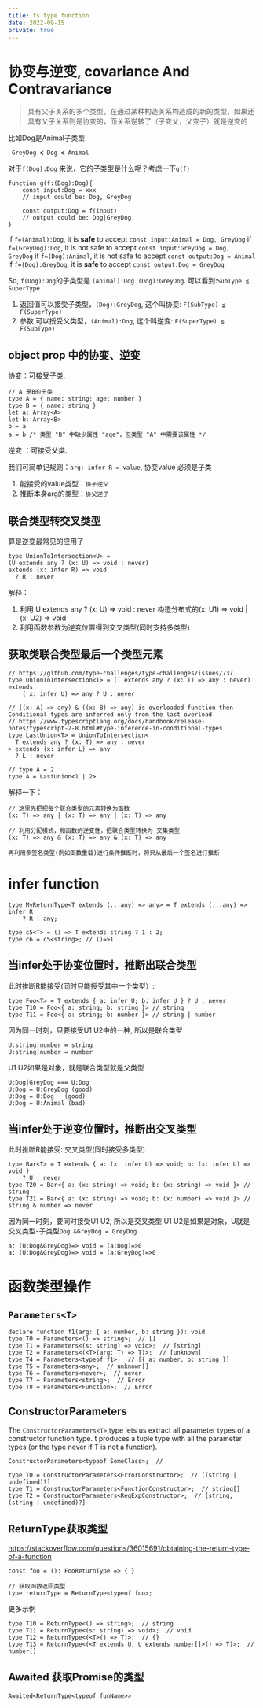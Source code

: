 ```yaml
---
title: ts type function
date: 2022-09-15
private: true
---
```

# 协变与逆变, covariance And Contravariance
> 具有父子关系的多个类型，在通过某种构造关系构造成的新的类型，如果还具有父子关系则是协变的，而关系逆转了（子变父，父变子）就是逆变的

比如Dog是Animal子类型

     GreyDog ≼ Dog ≼ Animal

对于`f(Dog):Dog` 来说，它的子类型是什么呢？考虑一下`g(f)`

    function g(f:(Dog):Dog){
        const input:Dog = xxx
        // input could be: Dog, GreyDog

        const output:Dog = f(input) 
        // output could be: Dog|GreyDog
    }

if `f=(Animal):Dog`, it is **safe** to accept `const input:Animal = Dog, GreyDog`
if `f=(GreyDog):Dog`, it is not safe to accept `const input:GreyDog = Dog, GreyDog`
if `f=(Dog):Animal`, it is not safe to accept `const output:Dog = Animal`
if `f=(Dog):GreyDog`, it is **safe** to accept `const output:Dog = GreyDog`

So, `f(Dog):Dog`的子类型是 `(Animal):Dog` ,`(Dog):GreyDog`. 可以看到:`SubType ≦ SuperType`
1. 返回值可以接受子类型，`(Dog):GreyDog`, 这个叫协变: `F(SubType) ≦ F(SuperType)`
1. 参数  可以授受父类型，`(Animal):Dog`, 这个叫逆变: `F(SuperType) ≦ F(SubType)`

## object prop 中的协变、逆变
协变：可接受子类.  

    // A 是B的子类
    type A = { name: string; age: number }
    type B = { name: string }
    let a: Array<A>
    let b: Array<B>
    b = a
    a = b /* 类型 "B" 中缺少属性 "age"，但类型 "A" 中需要该属性 */

逆变 ：可接受父类. 

我们可简单记规则：`arg: infer R = value`, 协变value 必须是子类
1. 能接受的value类型：`协子逆父`
1. 推断本身arg的类型：`协父逆子`

## 联合类型转交叉类型
算是逆变最常见的应用了

    type UnionToIntersection<U> = 
    (U extends any ? (x: U) => void : never) 
    extends (x: infer R) => void
      ? R : never

解释：
1. 利用 U extends any ? (x: U) => void : never 构造分布式的(x: U1) => void |  (x: U2) => void
2. 利用函数参数为逆变位置得到交叉类型(同时支持多类型)

## 获取类联合类型最后一个类型元素

    // https://github.com/type-challenges/type-challenges/issues/737
    type UnionToIntersection<T> = (T extends any ? (x: T) => any : never) extends 
        ( x: infer U) => any ? U : never

    // ((x: A) => any) & ((x: B) => any) is overloaded function then Conditional types are inferred only from the last overload
    // https://www.typescriptlang.org/docs/handbook/release-notes/typescript-2-8.html#type-inference-in-conditional-types
    type LastUnion<T> = UnionToIntersection<
      T extends any ? (x: T) => any : never
    > extends (x: infer L) => any
      ? L : never
    
    // type A = 2
    type A = LastUnion<1 | 2>

解释一下：

    // 这里先把把每个联合类型的元素转换为函数
    (x: T) => any | (x: T) => any | (x: T) => any

    // 利用分配模式，和函数的逆变性，把联合类型转换为 交集类型
    (x: T) => any & (x: T) => any & (x: T) => any

    再利用多签名类型(例如函数重载)进行条件推断时，将只从最后一个签名进行推断

# infer function

    type MyReturnType<T extends (...any) => any> = T extends (...any) => infer R
        ? R : any;

    type c5<T> = () => T extends string ? 1 : 2;
    type c6 = c5<string>; // ()=>1

## 当infer处于协变位置时，推断出联合类型
此时推断R能接受(同时只能授受其中一个类型）: 

    type Foo<T> = T extends { a: infer U; b: infer U } ? U : never
    type T10 = Foo<{ a: string; b: string }> // string
    type T11 = Foo<{ a: string; b: number }> // string | number

因为同一时刻，只要接受U1 U2中的一种, 所以是联合类型

    U:string|number = string
    U:string|number = number

U1 U2如果是对象，就是联合类型就是父类型

    U:Dog|GreyDog === U:Dog
    U:Dog = U:GreyDog (good)
    U:Dog = U:Dog   (good)
    U:Dog = U:Animal (bad)

## 当infer处于逆变位置时，推断出交叉类型
此时推断R能接受: 交叉类型(同时接受多类型)

    type Bar<T> = T extends { a: (x: infer U) => void; b: (x: infer U) => void }
        ? U : never
    type T20 = Bar<{ a: (x: string) => void; b: (x: string) => void }> // string
    type T21 = Bar<{ a: (x: string) => void; b: (x: number) => void }> // string & number => never

因为同一时刻，要同时接受U1 U2, 所以是交叉类型
U1 U2是如果是对象，U就是交叉类型-子类型`Dog &GreyDog = GreyDog`

    a: (U:Dog&GreyDog)=> void = (a:Dog)=>0
    a: (U:Dog&GreyDog)=> void = (a:GreyDog)=>0

# 函数类型操作
## `Parameters<T>`
    declare function f1(arg: { a: number, b: string }): void
    type T0 = Parameters<() => string>;  // []
    type T1 = Parameters<(s: string) => void>;  // [string]
    type T2 = Parameters<(<T>(arg: T) => T)>;  // [unknown]
    type T4 = Parameters<typeof f1>;  // [{ a: number, b: string }]
    type T5 = Parameters<any>;  // unknown[]
    type T6 = Parameters<never>;  // never
    type T7 = Parameters<string>;  // Error
    type T8 = Parameters<Function>;  // Error

## ConstructorParameters
The `ConstructorParameters<T>` type lets us extract all parameter types of a constructor function type. 
t produces a tuple type with all the parameter types (or the type never if T is not a function).

    ConstructorParameters<typeof SomeClass>;  //

    type T0 = ConstructorParameters<ErrorConstructor>;  // [(string | undefined)?]
    type T1 = ConstructorParameters<FunctionConstructor>;  // string[]
    type T2 = ConstructorParameters<RegExpConstructor>;  // [string, (string | undefined)?]

## ReturnType获取类型
https://stackoverflow.com/questions/36015691/obtaining-the-return-type-of-a-function

    const foo = (): FooReturnType => { }

    // 获取函数返回类型
    type returnType = ReturnType<typeof foo>; 

更多示例

    type T10 = ReturnType<() => string>;  // string
    type T11 = ReturnType<(s: string) => void>;  // void
    type T12 = ReturnType<(<T>() => T)>;  // {}
    type T13 = ReturnType<(<T extends U, U extends number[]>() => T)>;  // number[]
## Awaited 获取Promise的类型

    Awaited<ReturnType<typeof funName>>
